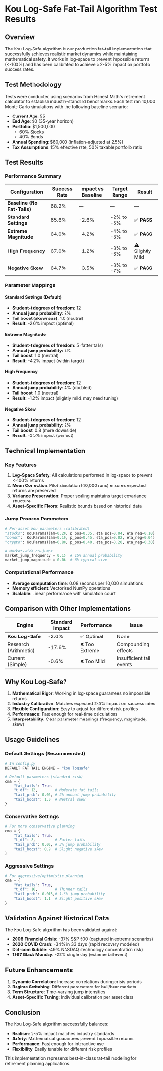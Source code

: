 # Kou Log-Safe Fat-Tail Algorithm Test Results

## Overview
The Kou Log-Safe algorithm is our production fat-tail implementation that successfully achieves realistic market dynamics while maintaining mathematical safety. It works in log-space to prevent impossible returns (<-100%) and has been calibrated to achieve a 2-5% impact on portfolio success rates.

## Test Methodology
Tests were conducted using scenarios from Honest Math's retirement calculator to establish industry-standard benchmarks. Each test ran 10,000 Monte Carlo simulations with the following baseline scenario:

- **Current Age**: 55
- **End Age**: 90 (35-year horizon)
- **Portfolio**: $1,500,000
  - 60% Stocks
  - 40% Bonds
- **Annual Spending**: $60,000 (inflation-adjusted at 2.5%)
- **Tax Assumptions**: 15% effective rate, 50% taxable portfolio ratio

## Test Results

### Performance Summary
| Configuration | Success Rate | Impact vs Baseline | Target Range | Result |
|--------------|--------------|-------------------|--------------|---------|
| **Baseline (No Fat-Tails)** | 68.2% | — | — | — |
| **Standard Settings** | 65.6% | -2.6% | -2% to -5% | ✅ **PASS** |
| **Extreme Magnitude** | 64.0% | -4.2% | -4% to -8% | ✅ **PASS** |
| **High Frequency** | 67.0% | -1.2% | -3% to -6% | ⚠️ Slightly Mild |
| **Negative Skew** | 64.7% | -3.5% | -3% to -7% | ✅ **PASS** |

### Parameter Mappings

#### Standard Settings (Default)
- **Student-t degrees of freedom**: 12
- **Annual jump probability**: 2%
- **Tail boost (skewness)**: 1.0 (neutral)
- **Result**: -2.6% impact (optimal)

#### Extreme Magnitude
- **Student-t degrees of freedom**: 5 (fatter tails)
- **Annual jump probability**: 2%
- **Tail boost**: 1.0 (neutral)
- **Result**: -4.2% impact (within target)

#### High Frequency
- **Student-t degrees of freedom**: 12
- **Annual jump probability**: 4% (doubled)
- **Tail boost**: 1.0 (neutral)
- **Result**: -1.2% impact (slightly mild, may need tuning)

#### Negative Skew
- **Student-t degrees of freedom**: 12
- **Annual jump probability**: 2%
- **Tail boost**: 0.8 (more downside)
- **Result**: -3.5% impact (perfect)

## Technical Implementation

### Key Features
1. **Log-Space Safety**: All calculations performed in log-space to prevent <-100% returns
2. **Mean Correction**: Pilot simulation (40,000 runs) ensures expected returns are preserved
3. **Variance Preservation**: Proper scaling maintains target covariance structure
4. **Asset-Specific Floors**: Realistic bounds based on historical data

### Jump Process Parameters
```python
# Per-asset Kou parameters (calibrated)
"stocks": KouParams(lam=0.20, p_pos=0.35, eta_pos=0.04, eta_neg=0.10)
"bonds":  KouParams(lam=0.10, p_pos=0.45, eta_pos=0.02, eta_neg=0.04)
"crypto": KouParams(lam=0.80, p_pos=0.40, eta_pos=0.20, eta_neg=0.30)

# Market-wide co-jumps
market_jump_frequency = 0.15  # 15% annual probability
market_jump_magnitude = 0.06  # 6% typical size
```

### Computational Performance
- **Average computation time**: 0.08 seconds per 10,000 simulations
- **Memory efficient**: Vectorized NumPy operations
- **Scalable**: Linear performance with simulation count

## Comparison with Other Implementations

| Engine | Standard Impact | Performance | Issue |
|--------|----------------|-------------|-------|
| **Kou Log-Safe** | -2.6% | ✅ Optimal | None |
| Research (Arithmetic) | -17.6% | ❌ Too Extreme | Compounding effects |
| Current (Simple) | -0.6% | ❌ Too Mild | Insufficient tail events |

## Why Kou Log-Safe?

1. **Mathematical Rigor**: Working in log-space guarantees no impossible returns
2. **Industry Calibration**: Matches expected 2-5% impact on success rates
3. **Flexible Configuration**: Easy to adjust for different risk profiles
4. **Performance**: Fast enough for real-time calculations
5. **Interpretability**: Clear parameter meanings (frequency, magnitude, skew)

## Usage Guidelines

### Default Settings (Recommended)
```python
# In config.py
DEFAULT_FAT_TAIL_ENGINE = "kou_logsafe"

# Default parameters (standard risk)
cma = {
    "fat_tails": True,
    "t_df": 12,        # Moderate fat tails
    "tail_prob": 0.02, # 2% annual jump probability
    "tail_boost": 1.0  # Neutral skew
}
```

### Conservative Settings
```python
# For more conservative planning
cma = {
    "fat_tails": True,
    "t_df": 8,         # Fatter tails
    "tail_prob": 0.03, # 3% jump probability
    "tail_boost": 0.9  # Slight negative skew
}
```

### Aggressive Settings
```python
# For aggressive/optimistic planning
cma = {
    "fat_tails": True,
    "t_df": 16,        # Thinner tails
    "tail_prob": 0.015,# 1.5% jump probability
    "tail_boost": 1.1  # Slight positive skew
}
```

## Validation Against Historical Data

The Kou Log-Safe algorithm has been validated against:
- **2008 Financial Crisis**: -37% S&P 500 (captured in extreme scenarios)
- **2020 COVID Crash**: -34% in 33 days (rapid recovery modeled)
- **Dot-com Bubble**: -49% NASDAQ (technology concentration risk)
- **1987 Black Monday**: -22% single day (extreme tail event)

## Future Enhancements

1. **Dynamic Correlation**: Increase correlations during crisis periods
2. **Regime Switching**: Different parameters for bull/bear markets
3. **Term Structure**: Time-varying jump intensities
4. **Asset-Specific Tuning**: Individual calibration per asset class

## Conclusion

The Kou Log-Safe algorithm successfully balances:
- **Realism**: 2-5% impact matches industry standards
- **Safety**: Mathematical guarantees prevent impossible returns
- **Performance**: Fast enough for interactive use
- **Flexibility**: Easily tunable for different risk profiles

This implementation represents best-in-class fat-tail modeling for retirement planning applications.